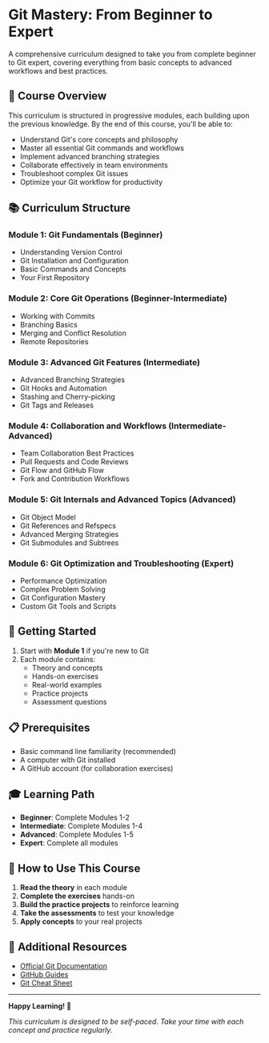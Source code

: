 # Git Mastery: From Beginner to Expert

A comprehensive curriculum designed to take you from complete beginner to Git expert, covering everything from basic concepts to advanced workflows and best practices.

## 🎯 Course Overview

This curriculum is structured in progressive modules, each building upon the previous knowledge. By the end of this course, you'll be able to:
- Understand Git's core concepts and philosophy
- Master all essential Git commands and workflows
- Implement advanced branching strategies
- Collaborate effectively in team environments
- Troubleshoot complex Git issues
- Optimize your Git workflow for productivity

## 📚 Curriculum Structure

### **Module 1: Git Fundamentals** (Beginner)
- Understanding Version Control
- Git Installation and Configuration
- Basic Commands and Concepts
- Your First Repository

### **Module 2: Core Git Operations** (Beginner-Intermediate)
- Working with Commits
- Branching Basics
- Merging and Conflict Resolution
- Remote Repositories

### **Module 3: Advanced Git Features** (Intermediate)
- Advanced Branching Strategies
- Git Hooks and Automation
- Stashing and Cherry-picking
- Git Tags and Releases

### **Module 4: Collaboration and Workflows** (Intermediate-Advanced)
- Team Collaboration Best Practices
- Pull Requests and Code Reviews
- Git Flow and GitHub Flow
- Fork and Contribution Workflows

### **Module 5: Git Internals and Advanced Topics** (Advanced)
- Git Object Model
- Git References and Refspecs
- Advanced Merging Strategies
- Git Submodules and Subtrees

### **Module 6: Git Optimization and Troubleshooting** (Expert)
- Performance Optimization
- Complex Problem Solving
- Git Configuration Mastery
- Custom Git Tools and Scripts

## 🚀 Getting Started

1. Start with **Module 1** if you're new to Git
2. Each module contains:
   - Theory and concepts
   - Hands-on exercises
   - Real-world examples
   - Practice projects
   - Assessment questions

## 📋 Prerequisites

- Basic command line familiarity (recommended)
- A computer with Git installed
- A GitHub account (for collaboration exercises)

## 🎓 Learning Path

- **Beginner**: Complete Modules 1-2
- **Intermediate**: Complete Modules 1-4
- **Advanced**: Complete Modules 1-5
- **Expert**: Complete all modules

## 📖 How to Use This Course

1. **Read the theory** in each module
2. **Complete the exercises** hands-on
3. **Build the practice projects** to reinforce learning
4. **Take the assessments** to test your knowledge
5. **Apply concepts** to your real projects

## 🔗 Additional Resources

- [Official Git Documentation](https://git-scm.com/doc)
- [GitHub Guides](https://guides.github.com/)
- [Git Cheat Sheet](https://education.github.com/git-cheat-sheet-education.pdf)

---

**Happy Learning! 🎉**

*This curriculum is designed to be self-paced. Take your time with each concept and practice regularly.*
